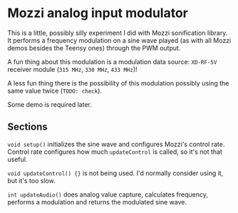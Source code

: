 # Mozzi analog input modulator

This is a little, possibly silly experiment I did with Mozzi sonification library.
It performs a frequency modulation on a sine wave played (as with all Mozzi demos besides the Teensy ones) through the PWM output.

A fun thing about this modulation is a modulation data source: `XD-RF-5V` receiver module (`315 MHz`, `330 MHz`, `433 MHz`)!

A less fun thing there is the possibility of this modulation possibly using the same value twice (`TODO: check`).

Some demo is required later.

## Sections

`void setup()` initializes the sine wave and configures Mozzi's control rate. Control rate configures how much `updateControl` is called, so it's not that useful.

`void updateControl() {}` is not being used. I'd normally consider using it, but it's too slow.

`int updateAudio()` does analog value capture, calculates frequency, performs a modulation and returns the modulated sine wave.
